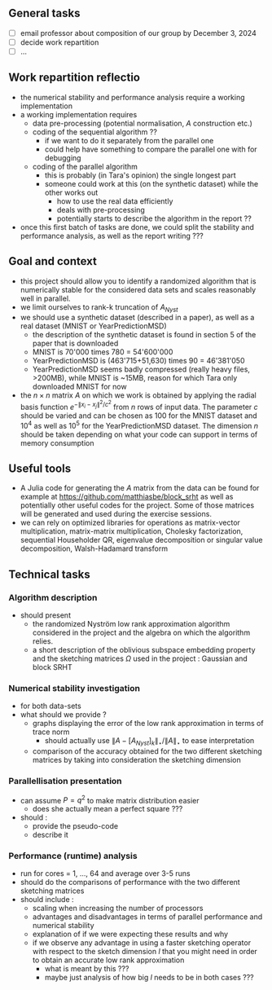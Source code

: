 ## General tasks
- [ ] email professor about composition of our group by December 3, 2024
- [ ] decide work repartition 
- [ ] ...

## Work repartition reflectio
* the numerical stability and performance analysis require a working implementation
* a working implementation requires
  * data pre-processing (potential normalisation, $A$ construction etc.) 
  * coding of the sequential algorithm ??
    * if we want to do it separately from the parallel one
    * could help have something to compare the parallel one with for debugging
  * coding of the parallel algorithm 
    * this is probably (in Tara's opinion) the single longest part 
    * someone could work at this (on the synthetic dataset) while the other works out 
      * how to use the real data efficiently 
      * deals with pre-processing 
      * potentially starts to describe the algorithm in the report ??   
* once this first batch of tasks are done, we could split the stability and performance analysis, as well as the report writing ??? 

## Goal and context 
* this  project should allow you to identify a randomized algorithm that is numerically stable for the considered data sets and scales reasonably well in parallel.
* we limit ourselves to rank-k truncation of $A_{Nyst}$
* we should use a synthetic dataset (described in a paper), as well as a real dataset (MNIST or YearPredictionMSD)
  * the description of the synthetic dataset is found in section 5 of the paper that is downloaded
  * MNIST is 70'000 times 780 = 54'600'000
  * YearPredictionMSD is (463'715+51,630) times	90 = 46'381'050
  * YearPredictionMSD seems badly compressed (really heavy files, >200MB), while MNIST is ~15MB, reason for which Tara only downloaded MNIST for now 
* the $n\times n$ matrix $A$ on which we work is obtained by applying the radial basis function $e^{-\|x_i-x_j\|^2/c^2}$ from $n$ rows of input data. The parameter $c$ should be varied and can be chosen as 100 for the MNIST dataset and $10^4$ as well as $10^5$ for the YearPredictionMSD dataset. The dimension $n$ should be taken depending on what your code can support in terms of memory consumption

## Useful tools
* A Julia code for generating the $A$ matrix from the  data can be found for example at https://github.com/matthiasbe/block_srht as well as potentially other useful codes for the project. Some of those matrices will be generated and used during the exercise sessions.
* we can rely on optimized libraries for operations as matrix-vector multiplication, matrix-matrix multiplication, Cholesky factorization, sequential Householder QR, eigenvalue decomposition or singular value decomposition, Walsh-Hadamard transform

## Technical tasks
### Algorithm description 
* should present 
  * the randomized Nyström low rank approximation algorithm considered in the project and the algebra on which the algorithm relies. 
  * a short description of the oblivious subspace embedding property and the sketching matrices $\Omega$ used in the project : Gaussian and block SRHT

### Numerical stability investigation 
* for both data-sets 
* what should we provide ?
  * graphs displaying the error of the low rank approximation in terms of trace norm
    * should actually use $\|A-[A_{Nyst}]_k\|_\star / \|A\|_\star$ to ease interpretation
  * comparison of the accuracy obtained for the two different sketching matrices by taking into consideration the sketching dimension 

### Parallellisation presentation 
* can assume $P=q^2$ to make matrix distribution easier 
  * does she actually mean a perfect square ???
* should :
  * provide the pseudo-code 
  * describe it 

### Performance (runtime) analysis 
* run for cores = 1, ..., 64 and average over 3-5 runs
* should do the comparisons of performance with the two different sketching matrices
* should include :
  * scaling when increasing the number of processors
  * advantages and disadvantages in terms of parallel performance and numerical stability
  * explanation of if we were expecting these results and why
  * if we observe any advantage in using a faster sketching operator with respect to the sketch dimension $l$ that you might need in order to obtain an accurate low rank approximation
    * what is meant by this ???
    * maybe just analysis of how big $l$ needs to be in both cases ???